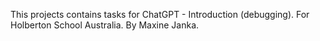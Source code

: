 This projects contains tasks for ChatGPT - Introduction (debugging). For Holberton School Australia. By Maxine Janka.